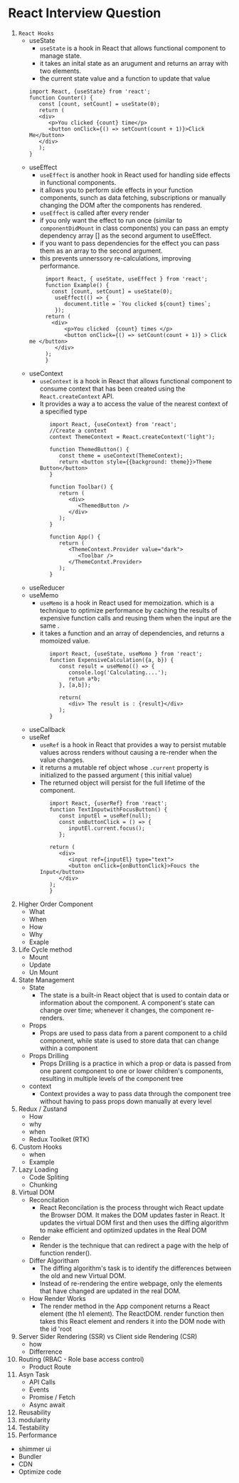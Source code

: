 # React Interview Question
1. ``` React Hooks ```
   - useState
     -  ```useState``` is a hook in React that allows functional component to manage state.
     -  it takes an inital state as an arugument and returns an array with two elements.
     -  the current state value and a function to update that value
     ```
     import React, {useState} from 'react';
     function Counter() {
        const [count, setCount] = useState(0);
        return (
        <div>
           <p>You clicked {count} time</p>
           <button onClick={() => setCount(count + 1)}>Click Me</button>
        </div>
        );
     }
     ```
   - useEffect
     - ```useEffect``` is another hook in React used for handling side effects in functional components.
     - it allows you to perform side effects in your function components, sunch as data fetching, subscriptions or manually changing the DOM after the components has rendered.
     - ```useEffect``` is called after every render
     - if you only want the effect to run once (similar to ```componentDidMount``` in class components) you can pass an empty dependency array [] as the second argument to useEffect.
     - if you want to pass dependencies for the effect you can pass them as an array to the second argument.
     - this prevents unnerssory re-calculations, improving performance.
     ```
          import React, { useState, useEffect } from 'react';
          function Example() {
            const [count, setCount] = useState(0);
             useEffect(() => {
                document.title = `You clicked ${count} times`;
             });
          return (
            <div>
                <p>You clicked  {count} times </p>
                <button onClick={() => setCount(count + 1)} > Click me </button>
             </div>
          );
          }
       ```
   - useContext
        - ```useContext``` is a hook in React that allows functional component to consume context that has been created using the ```React.createContext``` API.
        - It provides a way a to access the value of the nearest context of a specified type
          ```
             import React, {useContext} from 'react';
             //Create a context
             context ThemeContext = React.createContext('light');

             function ThemedButton() {
                const theme = useContext(ThemeContext);
                return <button style={{background: theme}}>Theme Button</button>
             }

             function Toolbar() {
                return (
                   <div>
                      <ThemedButton />
                   </div>
                );
             }

             function App() {
                return (
                   <ThemeContext.Provider value="dark">
                      <Toolbar />
                   </ThemeContxt.Provider>
                );
             }
          ```
   - useReducer
   - useMemo
     - ```useMemo``` is a hook in React used for memoization. which is a technique to optimize performance by caching the results of expensive function calls and reusing them when the
        input are the same .
      - it takes a function and an array of dependencies, and returns a momoized value.
        ```
           import React, {useState, useMomo } from 'react';
           function ExpensiveCalculation({a, b}) {
              const result = useMemo(() => {
                 console.log('Calculating....');
                 retun a*b;
              }, [a,b]);

              return(
                 <div> The result is : {result}</div>
              );
           }
        ```
   - useCallback
   - useRef
     - ```useRef``` is a hook in React that provides a way to persist mutable values across renders without causing a re-render when the value changes.
     - it returns a mutable ref object whose ```.current``` property is initialized to the passed argument ( this initial value)
     - The returned object will persist for the full lifetime of the component.
       ```
          import React, {userRef} from 'react';
          function TextInputwithFocusButton() {
             const inputEl = useRef(null);
             const onButtonClick = () => {
                inputEl.current.focus();
             };

          return (
             <div>
                <input ref={inputEl} type="text">
                <button onClick={onButtonClick}>Foucs the Input</button>
             </div>
          );
          }
       ```
2. Higher Order Component
   - What
   - When
   - How
   - Why
   - Exaple
3. Life Cycle method
   - Mount
   - Update
   - Un Mount
4. State Management
   - State
        - The state is a built-in React object that is used to contain data or information about the component. A component's state can change over time; whenever it changes, the                   component re-renders.
   - Props
        - Props are used to pass data from a parent component to a child component, while state is used to store data that can change within a component
   - Props Drilling
        - Props Drilling is a practice in which a prop or data is passed from one parent component to one or lower children's components, resulting in multiple levels of the component             tree
   - context
        - Context provides a way to pass data through the component tree without having to pass props down manually at every level
5. Redux / Zustand
   - How
   - why
   - when
   - Redux Toolket (RTK)
6. Custom Hooks
   - when
   - Example
7. Lazy Loading
   - Code Spliting
   - Chunking
8. Virtual DOM
   - Reconcilation
        - React Reconcilation is the process throught wich React update the Browser DOM. It makes the DOM updates faster in React.  It updates the virtual DOM first and then uses the             diffing algorithm to make efficient and optimized updates in the Real DOM
   - Render
        - Render is the technique that can redirect a page with the help of function render().
   - Differ Algoritham
        - The diffing algorithm's task is to identify the differences between the old and new Virtual DOM.
        - Instead of re-rendering the entire webpage, only the elements that have changed are updated in the real DOM.
   - How Render Works
        - The render method in the App component returns a React element (the h1 element). The ReactDOM. render function then takes this React element and renders it into the DOM node             with the id 'root
9. Server Sider Rendering (SSR) vs Client side Rendering (CSR)
    - how
    - Differrence
10. Routing (RBAC - Role base access control)
    - Product Route
11. Asyn Task
    - API Calls
    - Events
    - Promise / Fetch
    - Async await
12. Reusability
13. modularity
14. Testability
15. Performance
   - shimmer ui
   - Bundler
   - CDN
   - Optimize code
